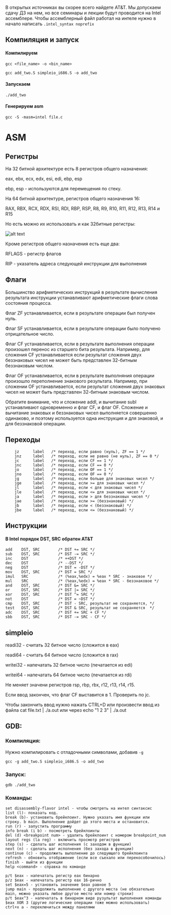 В открытых источниках вы скорее всего найдете AT&T. Мы допускаем сдачу ДЗ на нем, но все семинары и лекции будут проводится на Intel ассемблере. Чтобы ассемблерный файл работал на интеле нужно в начало написать ```.intel_syntax noprefix```

## Компиляция и запуск

#### Компилируем
```gcc <file_name> -o <bin_name>```

```gcc add_two.S simpleio_i686.S -o add_two```

#### Запускаем
```./add_two```

#### Генерируем asm
```gcc -S -masm=intel file.c```

# ASM
## Регистры

На 32 битной архитектуре есть 8 регистров общего назначения:

eax, ebx, ecx, edx, esi, edi, ebp, esp

ebp, esp - используются для перемещения по стеку.

На 64 битной архитектуре, регистров общего назначения 16:

RAX, RBX, RCX, RDX, RSI, RDI, RBP, RSP, R8, R9, R10, R11, R12, R13, R14 и R15

Но есть можно их использовать и как 32битные регистры:

![alt text](registers.png)

Кроме регистров общего назначения есть еще два:

RFLAGS - регистр флагов

RIP - указатель адреса следующей инструкции для выполнения

## Флаги

Большинство арифметических инструкций в результате вычисления результата инструкции устанавливают арифметические флаги слова состояния процесса.

Флаг ZF устанавливается, если в результате операции был получен нуль.

Флаг SF устанавливается, если в результате операции было получено отрицательное число.

Флаг CF устанавливается, если в результате выполнения операции произошел перенос из старшего бита результата. Например, для сложения CF устанавливается если результат сложения двух беззнаковых чисел не может быть представлен 32-битным беззнаковым числом.

Флаг OF устанавливается, если в результате выполняния операции произошло переполнение знакового результата. Например, при сложении OF устанавливается, если результат сложения двух знаковых чисел не может быть представлен 32-битным знаковым числом.

Обратите внимание, что и сложение addl, и вычитание subl устанавливают одновременно и флаг CF, и флаг OF. Сложение и вычитание знаковых и беззнаковых чисел выполняется совершенно одинаково, и поэтому используется одна инструкция и для знаковой, и для беззнаковой операции.

## Переходы
```
    jz      label   /* переход, если равно (нуль), ZF == 1 */
    jnz     label   /* переход, если не равно (не нуль), ZF == 0 */
    jc      label   /* переход, если CF == 1 */
    jnc     label   /* переход, если CF == 0 */
    jo      label   /* переход, если OF == 1 */
    jno     label   /* переход, если OF == 0 */
    jg      label   /* переход, если больше для знаковых чисел */
    jge     label   /* переход, если >= для знаковых чисел */
    jl      label   /* переход, если < для знаковых чисел */
    jle     label   /* переход, если <= для знаковых чисел */
    ja      label   /* переход, если > для беззнаковых чисел */
    jae     label   /* переход, если >= (беззнаковый) */
    jb      label   /* переход, если < (беззнаковый) */
    jbe     label   /* переход, если <= (беззнаковый) */
```

## Инструкции
#### В Intel порядок DST, SRC обратен AT&T
```
add    DST, SRC        /* DST += SRC */
sub    DST, SRC        /* DST -= SRC */
inc    DST             /* ++DST */
dec    DST             /* --DST */
neg    DST             /* DST = -DST */
mov    DST, SRC        /* DST = SRC */
imul   SRC             /* (%eax,%edx) = %eax * SRC - знаковое */
mul    SRC             /* (%eax,%edx) = %eax * SRC - беззнаковое */
and    DST, SRC        /* DST &= SRC */
or     DST, SRC        /* DST |= SRC */
xor    DST, SRC        /* DST ^= SRC */
not    DST             /* DST = ~DST */
cmp    DST, SRC        /* DST - SRC, результат не сохраняется, */
test   DST, SRC        /* DST & SRC, результат не сохраняется  */
adc    DST, SRC        /* DST += SRC + CF */
sbb    DST, SRC        /* DST -= SRC - CF */
```

## simpleio

readi32 - считать 32 битное число (сложится в eax)

readi64 - считать 64 битное число (сложится в rax)

writei32 - напечатать 32 битное число (печатается из edi)

writei64 - напечатать 64 битное число (печатается из rdi)

Не меняет значени регистров rsp, rbp, rbx, r12, r13, r14, r15.

Если ввод закончен, что флаг CF выставится в 1. Проверить по jc.

Чтобы закончить ввод нужно нажать CTRL+D или произвести ввод из файла cat file.txt | ./a.out или через echo "1 2 3" | ./a.out

## GDB:

### Компиляция:

Нужно компилировать с отладочными символами, добавив `-g`

`gcc -g add_two.S simpleio_i686.S -o add_two`

### Запуск:

`gdb ./add_two`

### Команды:
    set disassembly-flavor intel - чтобы смотреть на интел синтаксис 
    list (l)- показать код.
    break (b)- установить брейкпоинт. Нужно указать имя функции или строку. b main. Выполнение дойдет до этого места и остановится.
    run (r) - запустить программу
    info break (i b) - посмотреть брейкпоинты
    del (d) <breakpoint num> - удалить брейкпоинт с номером breakpoint_num
    layout regs (la reg) - включить просмотр регистров
    step (s) - сделать шаг исполнения (с заходом в функции)
    next (n) - сделать шаг исполнения (без захода в функции)
    continue (c) - продолжить выполнение до следующего брейкпоинта
    refresh - обновить отображение (если все съехало или перекособочилось)
    finish - выйти из функции
    help <command> - справка по команде

    p/t $eax - напечатать регистр eax бинарно
    p/z $eax - напечатать регистр eax 16-рично
    set $eax=5 - установить значение $eax равное 5
    jump main - продолжить выполнение с другого места (не обязательно main, можно указать любое другое место или номер строки)
    p/t $eax^3 - напечатать в бинарном виде рузультат выполнения команды $eax XOR 3 (другие логические операции тоже можно использовать)
    ctrl+x a - переключиться между панелями
